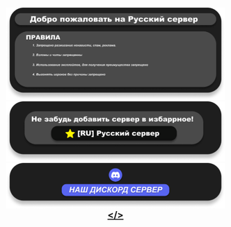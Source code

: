 ![](https://raw.githubusercontent.com/FPh0eniX/mordhauStartScreen/refs/heads/main/MOTD.png)
![](https://raw.githubusercontent.com/FPh0eniX/mordhauStartScreen/refs/heads/main/Favorite.png)
![](https://raw.githubusercontent.com/FPh0eniX/mordhauStartScreen/refs/heads/main/Discord.png)
<a id="Ссылка на наш Discord сервер" href="https://discord.gg/vH4mFW9b5v"
style="font-size: 1.5em; font-weight: bold; display: block; text-align: center;"></>
